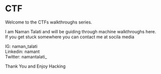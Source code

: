 # CTF

Welcome to the CTFs walkthroughs series.

I am Naman Talati and will be guiding through machine walkthroughs here.
If you get stuck somewhere you can contact me at socila media

IG: naman_talati  
Linkedin: namant  
Twitter: namantalati_ 


Thank You and Enjoy Hacking
